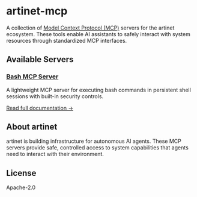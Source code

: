 # artinet-mcp

A collection of [Model Context Protocol (MCP)](https://modelcontextprotocol.io) servers for the artinet ecosystem. These tools enable AI assistants to safely interact with system resources through standardized MCP interfaces.

## Available Servers

### [Bash MCP Server](./servers/bash)

A lightweight MCP server for executing bash commands in persistent shell sessions with built-in security controls.

[Read full documentation →](./servers/bash/README.md)

## About artinet

artinet is building infrastructure for autonomous AI agents. These MCP servers provide safe, controlled access to system capabilities that agents need to interact with their environment.

## License

Apache-2.0
